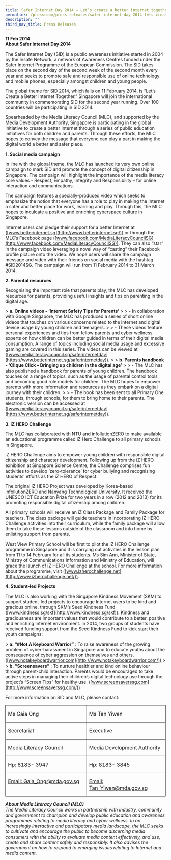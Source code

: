 ```yaml
---
title: Safer Internet Day 2014 – Let’s create a better internet together (Factsheet)
permalink: /pressroom/press-releases/safer-internet-day-2014-lets-create-a-better-internet-together-factsheet/
description: ""
third_nav_title: Press Releases
---
```

**11 Feb 2014**  
**About Safer Internet Day 2014**

The Safer Internet Day (SID) is a public awareness initiative started in 2004 by the Insafe Network, a network of Awareness Centres funded under the Safer Internet Programme of the European Commission. The SID takes place on the second day of the second week of the second month every year and seeks to promote safe and responsible use of online technology and mobile phones, especially amongst children and young people.

The global theme for SID 2014, which falls on 11 February 2014, is “Let’s Create a Better Internet Together.” Singapore will join the international community in commemorating SID for the second year running. Over 100 countries will be participating in SID 2014.

Spearheaded by the Media Literacy Council (MLC), and supported by the Media Development Authority, Singapore is participating in the global initiative to create a better Internet through a series of public education initiatives for both children and parents. Through these efforts, the MLC hopes to convey the message that everyone can play a part in making the digital world a better and safer place.

**1\. Social media campaign**

In line with the global theme, the MLC has launched its very own online campaign to mark SID and promote the concept of digital citizenship in Singapore. The campaign will highlight the importance of the media literacy core values - Respect, Empathy, Integrity and Responsibility – for online interaction and communications.

The campaign features a specially-produced video which seeks to emphasize the notion that everyone has a role to play in making the Internet a safer and better place for work, learning and play. Through this, the MLC hopes to inculcate a positive and enriching cyberspace culture in Singapore.

Internet users can pledge their support for a better Internet at ([www.betterinternet.sg](http://www.betterinternet.sg/)) or through the MLC’s Facebook page ([www.facebook.com/MediaLiteracyCouncilSG](http://www.facebook.com/MediaLiteracyCouncilSG)). They can also “star” in the campaign video leveraging a novel way of “casting” their Facebook profile picture onto the video. We hope users will share the campaign message and video with their friends on social media with the hashtag #SID2014SG. The campaign will run from 11 February 2014 to 31 March 2014.

**2\. Parental resources**

Recognising the important role that parents play, the MLC has developed resources for parents, providing useful insights and tips on parenting in the digital age.

&gt; **a. Online videos - ‘Internet Safety Tips for Parents’**
&gt; 
&gt; \- In collaboration with Google Singapore, the MLC has produced a series of short online videos that touches on various concerns related to the internet and digital device usage by young children and teenagers.
&gt; 
&gt; \- These videos feature personal experiences and tips from fellow parents and cyber wellness experts on how children can be better guided in terms of their digital media consumption. A range of topics including social media usage and excessive gaming are covered in this series. The videos can be viewed at ([www.medialiteracycouncil.sg/saferinternetday](https://www.betterinternet.sg/saferinternetday)).
&gt; 
&gt; **b. Parents handbook - ‘Clique Click – Bringing up children in the digital age’**
&gt; 
&gt; \- The MLC has also published a handbook for parents of young children. The handbook touches on a range of topics, such as the usage of parental control tools and becoming good role models for children. The MLC hopes to empower parents with more information and resources as they embark on a digital journey with their children.
&gt; 
&gt; \- The book has been sent to all Primary One students, through schools, for them to bring home to their parents. The electronic version can be accessed at ([www.medialiteracycouncil.sg/saferinternetday](https://www.betterinternet.sg/saferinternetday)).

**3\. iZ HERO Challenge**

The MLC has collaborated with NTU and infollutionZERO to make available an educational programme called iZ Hero Challenge to all primary schools in Singapore.

iZ HERO Challenge aims to empower young children with responsible digital citizenship and character development. Following up from the iZ HERO exhibition at Singapore Science Centre, the Challenge comprises fun activities to develop ‘zero-tolerance’ for cyber bullying and recognising students’ efforts as the iZ HERO of Respect.

The original iZ HERO Project was developed by Korea-based infollutionZERO and Nanyang Technological University. It received the UNESCO ICT Education Prize for two years in a row (2012 and 2013) for its promoting responsible digital citizenship among children.

All primary schools will receive an iZ Class Package and Family Package for teachers. The class package will guide teachers in incorporating iZ HERO Challenge activities into their curriculum, while the family package will allow them to take these lessons outside of the classroom and into home by enlisting support from parents.

West View Primary School will be first to pilot the iZ HERO Challenge programme in Singapore and it is carrying out activities in the lesson plan from 11 to 14 February for all its students. Ms Sim Ann, Minister of State, Ministry of Communications Information and Ministry of Education, will grace the launch of iZ HERO Challenge at the school. For more information about the programme, visit ([www.izherochallenge.net](http://www.izherochallenge.net/)).

**4\. Student-led Projects**

The MLC is also working with the Singapore Kindness Movement (SKM) to support student-led projects to encourage Internet users to be kind and gracious online, through SKM’s Seed Kindness Fund ([www.kindness.sg/skf](http://www.kindness.sg/skf)). Kindness and graciousness are important values that would contribute to a better, positive and enriching Internet environment. In 2014, two groups of students have received funding support from the Seed Kindness Fund to kick start their youth campaigns:

&gt; **a. “#Not A Keyboard Warrior”** : To raise awareness of the growing problem of cyber-harassment in Singapore and to educate youths about the consequence of cyber aggression on themselves and others. ([www.notakeyboardwarrior.com](http://www.notakeyboardwarrior.com/))
&gt; 
&gt; **b. “Screensavers”** : To nurture healthier and kind online behaviour through parent-child interaction. Parents would be encouraged to take active steps in managing their children’s digital technology use through the project’s “Screen Tips” for healthy use. ([www.screensaverssg.com](http://www.screensaverssg.com/))


For more information on SID and MLC, please contact:

<table><tbody><tr style="height: 11.55pt;"><td valign="top" style="border: 1pt solid windowtext; padding: 0in 5.4pt; width: 212.25pt; height: 11.55pt;"><p><span>Ms Gaia Ong</span></p></td><td valign="top" style="border: 1pt solid windowtext; padding: 0in 5.4pt; width: 198.75pt; height: 11.55pt;"><p><span>Ms Tan Yiwen</span></p></td></tr><tr style="height: 11.55pt;"><td valign="top" style="border-width: medium 1pt 1pt; border-style: none solid solid; border-color: initial; padding: 0in 5.4pt; width: 212.25pt; height: 11.55pt;"><p><span>Secretariat</span></p></td><td valign="top" style="border-width: medium 1pt 1pt medium; border-style: none solid solid none; border-color: initial; padding: 0in 5.4pt; width: 198.75pt; height: 11.55pt;"><p><span>Executive</span></p></td></tr><tr style="height: 11.55pt;"><td valign="top" style="border-width: medium 1pt 1pt; border-style: none solid solid; border-color: initial; padding: 0in 5.4pt; width: 212.25pt; height: 11.55pt;"><p><span>Media Literacy Council</span></p></td><td valign="top" style="border-width: medium 1pt 1pt medium; border-style: none solid solid none; border-color: initial; padding: 0in 5.4pt; width: 198.75pt; height: 11.55pt;"><p><span>Media Development Authority</span></p></td></tr><tr style="height: 11.55pt;"><td valign="top" style="border-width: medium 1pt 1pt; border-style: none solid solid; border-color: initial; padding: 0in 5.4pt; width: 212.25pt; height: 11.55pt;"><p><span>Hp: 8183- 3947</span></p></td><td valign="top" style="border-width: medium 1pt 1pt medium; border-style: none solid solid none; border-color: initial; padding: 0in 5.4pt; width: 198.75pt; height: 11.55pt;"><p><span>Hp: 8183- 3845</span></p></td></tr><tr style="height: 11.55pt;"><td valign="top" style="border-width: medium 1pt 1pt; border-style: none solid solid; border-color: initial; padding: 0in 5.4pt; width: 212.25pt; height: 11.55pt;"><p><span><a href="mailto:Gaia_Ong@mda.gov.sg">Email: Gaia_Ong@mda.gov.sg</a></span></p></td><td valign="top" style="border-width: medium 1pt 1pt medium; border-style: none solid solid none; border-color: initial; padding: 0in 5.4pt; width: 198.75pt; height: 11.55pt;"><p><span><a href="mailto:Tan_Yiwen@mda.gov.sg">Email: Tan_Yiwen@mda.gov.sg</a></span></p></td></tr></tbody></table>

_**About Media Literacy Council (MLC)**  
The Media Literacy Council works in partnership with industry, community and government to champion and develop public education and awareness programmes relating to media literacy and cyber wellness. In an increasingly interactive and participatory media landscape, the MLC seeks to cultivate and encourage the public to become discerning media consumers with the ability to evaluate media content effectively, and use, create and share content safely and responsibly. It also advises the government on how to respond to emerging issues relating to Internet and media content._